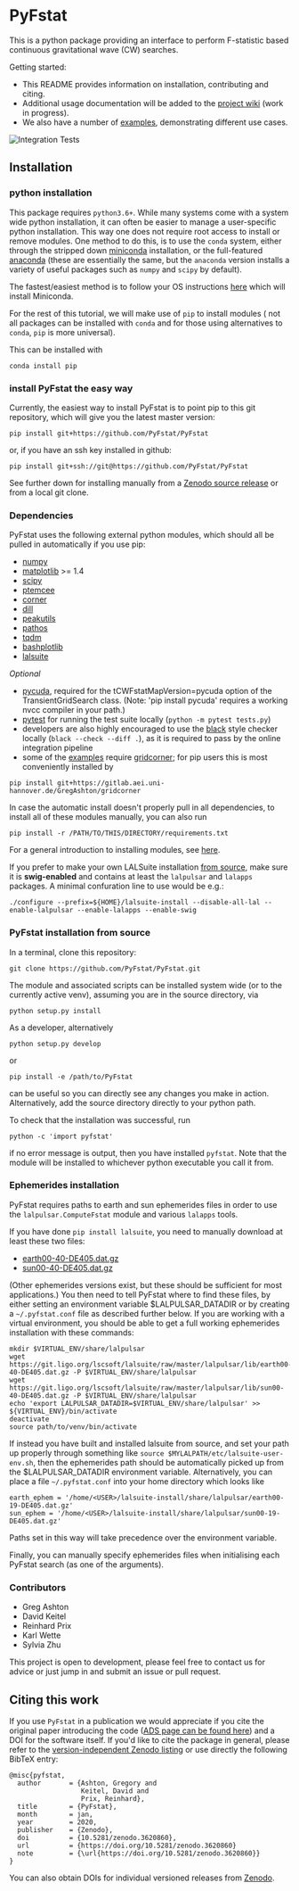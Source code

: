 # PyFstat

This is a python package providing an interface to perform F-statistic based
continuous gravitational wave (CW) searches.

Getting started:
* This README provides information on installation, contributing and citing.
* Additional usage documentation will be added to the
[project wiki](https://github.com/PyFstat/PyFstat/wiki) (work in progress).
* We also have a number of
[examples](./examples),
demonstrating different use cases.

![Integration Tests](https://github.com/PyFstat/PyFstat/workflows/Integration%20Tests/badge.svg)

## Installation

### python installation
This package requires `python3.6+`.
While many systems come with a system wide python
installation, it can often be easier to manage a user-specific python
installation. This way one does not require root access to install or remove
modules. One method to do this, is to use the `conda` system, either through
the stripped down [miniconda](https://conda.pydata.org/miniconda.html)
installation, or the full-featured
[anaconda](https://www.continuum.io/downloads) (these are essentially the
same, but the `anaconda` version installs a variety of useful packages such as
`numpy` and `scipy` by default).

The fastest/easiest method is to follow your OS instructions
[here](https://conda.io/docs/install/quick.html) which will install Miniconda.

For the rest of this tutorial, we will make use of `pip` to install modules (
not all packages can be installed with `conda` and for those using alternatives
to `conda`, `pip` is more universal).

This can be installed with
```
conda install pip
```

### install PyFstat the easy way

Currently, the easiest way to install PyFstat is to point pip to this git repository,
which will give you the latest master version:
```
pip install git+https://github.com/PyFstat/PyFstat
```
or, if you have an ssh key installed in github:
```
pip install git+ssh://git@https://github.com/PyFstat/PyFstat
```

See further down for installing manually from a
[Zenodo source release](https://doi.org/10.5281/zenodo.1243930)
or from a local git clone.


### Dependencies

PyFstat uses the following external python modules,
which should all be pulled in automatically if you use pip:

* [numpy](http://www.numpy.org/)
* [matplotlib](http://matplotlib.org/) >= 1.4
* [scipy](https://www.scipy.org/)
* [ptemcee](https://github.com/willvousden/ptemcee)
* [corner](https://pypi.python.org/pypi/corner/)
* [dill](https://pypi.python.org/pypi/dill)
* [peakutils](https://pypi.python.org/pypi/PeakUtils)
* [pathos](https://pypi.python.org/pypi/pathos)
* [tqdm](https://pypi.python.org/pypi/tqdm)
* [bashplotlib](https://github.com/glamp/bashplotlib)
* [lalsuite](https://pypi.org/project/lalsuite/)

*Optional*
* [pycuda](https://pypi.org/project/pycuda/), required for the tCWFstatMapVersion=pycuda
  option of the TransientGridSearch class.
  (Note: 'pip install pycuda' requires a working nvcc compiler in your path.)
* [pytest](https://docs.pytest.org) for running the test suite locally (`python -m pytest tests.py`)
* developers are also highly encouraged to use the [black](https://black.readthedocs.io) style checker locally
(`black --check --diff .`),
as it is required to pass by the online integration pipeline
* some of the [examples](./examples) require [gridcorner](https://gitlab.aei.uni-hannover.de/GregAshton/gridcorner);
for pip users this is most conveniently installed by
```
pip install git+https://gitlab.aei.uni-hannover.de/GregAshton/gridcorner
```

In case the automatic install doesn't properly pull in all dependencies,
to install all of these modules manually, you can also run
```
pip install -r /PATH/TO/THIS/DIRECTORY/requirements.txt
```
For a general introduction to installing modules, see
[here](https://docs.python.org/3.6/installing/index.html).

If you prefer to make your own LALSuite installation
[from source](https://git.ligo.org/lscsoft/lalsuite/),
make sure it is **swig-enabled** and contains at least the `lalpulsar` and `lalapps` packages.
A minimal confuration line to use would be e.g.:

```
./configure --prefix=${HOME}/lalsuite-install --disable-all-lal --enable-lalpulsar --enable-lalapps --enable-swig
```


### PyFstat installation from source

In a terminal, clone this repository:

```
git clone https://github.com/PyFstat/PyFstat.git
```

The module and associated scripts can be installed system wide
(or to the currently active venv),
assuming you are in the source directory, via
```
python setup.py install
```
As a developer, alternatively
```
python setup.py develop
```
or
```
pip install -e /path/to/PyFstat
```
can be useful so you can directly see any changes you make in action.
Alternatively, add the source directory directly to your python path.

To check that the installation
was successful, run
```
python -c 'import pyfstat'
```
if no error message is output, then you have installed `pyfstat`. Note that
the module will be installed to whichever python executable you call it from.

### Ephemerides installation

PyFstat requires paths to earth and sun ephemerides files
in order to use the `lalpulsar.ComputeFstat` module and various `lalapps` tools.

If you have done `pip install lalsuite`,
you need to manually download at least these two files:
*  [earth00-40-DE405.dat.gz](https://git.ligo.org/lscsoft/lalsuite/raw/master/lalpulsar/lib/earth00-40-DE405.dat.gz)
*  [sun00-40-DE405.dat.gz](https://git.ligo.org/lscsoft/lalsuite/raw/master/lalpulsar/lib/sun00-40-DE405.dat.gz)

(Other ephemerides versions exist, but these should be sufficient for most applications.)
You then need to tell PyFstat where to find these files,
by either setting an environment variable $LALPULSAR_DATADIR
or by creating a `~/.pyfstat.conf` file as described further below.
If you are working with a virtual environment,
you should be able to get a full working ephemerides installation with these commands:
```
mkdir $VIRTUAL_ENV/share/lalpulsar
wget https://git.ligo.org/lscsoft/lalsuite/raw/master/lalpulsar/lib/earth00-40-DE405.dat.gz -P $VIRTUAL_ENV/share/lalpulsar
wget https://git.ligo.org/lscsoft/lalsuite/raw/master/lalpulsar/lib/sun00-40-DE405.dat.gz -P $VIRTUAL_ENV/share/lalpulsar
echo 'export LALPULSAR_DATADIR=$VIRTUAL_ENV/share/lalpulsar' >> ${VIRTUAL_ENV}/bin/activate
deactivate
source path/to/venv/bin/activate
```

If instead you have built and installed lalsuite from source,
and set your path up properly through something like
`source $MYLALPATH/etc/lalsuite-user-env.sh`,
then the ephemerides path should be automatically picked up from
the $LALPULSAR_DATADIR environment variable.
Alternatively, you can place a file
`~/.pyfstat.conf` into your home directory which looks like

```
earth_ephem = '/home/<USER>/lalsuite-install/share/lalpulsar/earth00-19-DE405.dat.gz'
sun_ephem = '/home/<USER>/lalsuite-install/share/lalpulsar/sun00-19-DE405.dat.gz'
```
Paths set in this way will take precedence over the environment variable.

Finally, you can manually specify ephemerides files when initialising
each PyFstat search (as one of the arguments).

### Contributors

* Greg Ashton
* David Keitel
* Reinhard Prix
* Karl Wette
* Sylvia Zhu

This project is open to development, please feel free to contact us
for advice or just jump in and submit an issue or pull request.

## Citing this work

If you use `PyFstat` in a publication we would appreciate if you cite the
original paper introducing the code
([ADS page can be found here](http://adsabs.harvard.edu/abs/2018arXiv180205450A))
and a DOI for the software itself.
If you'd like to cite the package in general,
please refer to the [version-independent Zenodo listing](https://doi.org/10.5281/zenodo.1243930)
or use directly the following BibTeX entry:
```
@misc{pyfstat,
  author       = {Ashton, Gregory and
                  Keitel, David and
                  Prix, Reinhard},
  title        = {PyFstat},
  month        = jan,
  year         = 2020,
  publisher    = {Zenodo},
  doi          = {10.5281/zenodo.3620860},
  url          = {https://doi.org/10.5281/zenodo.3620860}
  note         = {\url{https://doi.org/10.5281/zenodo.3620860}}
}
```
You can also obtain DOIs for individual versioned releases
from [Zenodo](https://doi.org/10.5281/zenodo.1243930).

